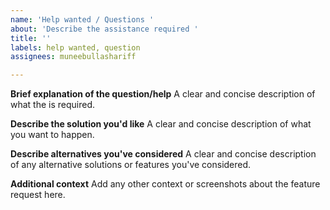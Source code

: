 ```yaml
---
name: 'Help wanted / Questions '
about: 'Describe the assistance required '
title: ''
labels: help wanted, question
assignees: muneebullashariff

---
```


**Brief explanation of the question/help**
A clear and concise description of what the is required.

**Describe the solution you'd like**
A clear and concise description of what you want to happen.

**Describe alternatives you've considered**
A clear and concise description of any alternative solutions or features you've considered.

**Additional context**
Add any other context or screenshots about the feature request here.

